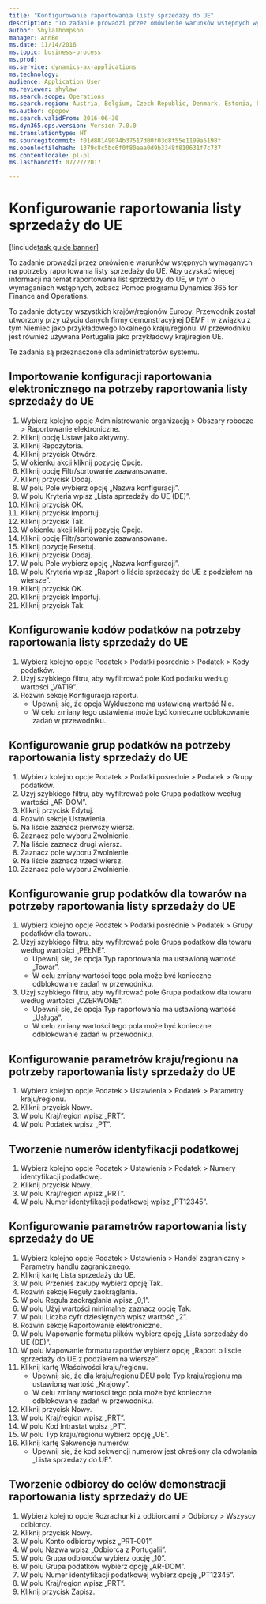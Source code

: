 ```yaml
--- 
title: "Konfigurowanie raportowania listy sprzedaży do UE"
description: "To zadanie prowadzi przez omówienie warunków wstępnych wymaganych na potrzeby raportowania listy sprzedaży do UE."
author: ShylaThompson
manager: AnnBe
ms.date: 11/14/2016
ms.topic: business-process
ms.prod: 
ms.service: dynamics-ax-applications
ms.technology: 
audience: Application User
ms.reviewer: shylaw
ms.search.scope: Operations
ms.search.region: Austria, Belgium, Czech Republic, Denmark, Estonia, Finland, France, Germany, Hungary, Ireland, Italy, Latvia, Lithuania, Netherlands, Poland, Spain, Sweden, United Kingdom
ms.author: epopov
ms.search.validFrom: 2016-06-30
ms.dyn365.ops.version: Version 7.0.0
ms.translationtype: HT
ms.sourcegitcommit: f01d88149074b37517d00f03d8f55e1199a5198f
ms.openlocfilehash: 1379c8c5bc6f0f80eaa0d9b3348f810631f7c737
ms.contentlocale: pl-pl
ms.lasthandoff: 07/27/2017

---
```

# <a name="set-up-eu-sales-list-reporting"></a>Konfigurowanie raportowania listy sprzedaży do UE

[!include[task guide banner](../../includes/task-guide-banner.md)]

To zadanie prowadzi przez omówienie warunków wstępnych wymaganych na potrzeby raportowania listy sprzedaży do UE. Aby uzyskać więcej informacji na temat raportowania list sprzedaży do UE, w tym o wymaganiach wstępnych, zobacz Pomoc programu Dynamics 365 for Finance and Operations.

To zadanie dotyczy wszystkich krajów/regionów Europy. Przewodnik został utworzony przy użyciu danych firmy demonstracyjnej DEMF i w związku z tym Niemiec jako przykładowego lokalnego kraju/regionu. W przewodniku jest również używana Portugalia jako przykładowy kraj/region UE.

Te zadania są przeznaczone dla administratorów systemu.


## <a name="import-electronic-reporting-configurations-for-eu-sales-list-reporting"></a>Importowanie konfiguracji raportowania elektronicznego na potrzeby raportowania listy sprzedaży do UE
1. Wybierz kolejno opcje Administrowanie organizacją > Obszary robocze > Raportowanie elektroniczne.
2. Kliknij opcję Ustaw jako aktywny.
3. Kliknij Repozytoria.
4. Kliknij przycisk Otwórz.
5. W okienku akcji kliknij pozycję Opcje.
6. Kliknij opcję Filtr/sortowanie zaawansowane.
7. Kliknij przycisk Dodaj.
8. W polu Pole wybierz opcję „Nazwa konfiguracji”.
9. W polu Kryteria wpisz „Lista sprzedaży do UE (DE)”.
10. Kliknij przycisk OK.
11. Kliknij przycisk Importuj.
12. Kliknij przycisk Tak.
13. W okienku akcji kliknij pozycję Opcje.
14. Kliknij opcję Filtr/sortowanie zaawansowane.
15. Kliknij pozycję Resetuj.
16. Kliknij przycisk Dodaj.
17. W polu Pole wybierz opcję „Nazwa konfiguracji”.
18. W polu Kryteria wpisz „Raport o liście sprzedaży do UE z podziałem na wiersze”.
19. Kliknij przycisk OK.
20. Kliknij przycisk Importuj.
21. Kliknij przycisk Tak.

## <a name="set-up-sales-tax-codes-for-eu-sales-list-reporting"></a>Konfigurowanie kodów podatków na potrzeby raportowania listy sprzedaży do UE
1. Wybierz kolejno opcje Podatek > Podatki pośrednie > Podatek > Kody podatków.
2. Użyj szybkiego filtru, aby wyfiltrować pole Kod podatku według wartości „VAT19”.
3. Rozwiń sekcję Konfiguracja raportu.
    * Upewnij się, że opcja Wykluczone ma ustawioną wartość Nie.  
    * W celu zmiany tego ustawienia może być konieczne odblokowanie zadań w przewodniku.  

## <a name="set-up-sales-tax-groups-for-eu-sales-list-reporting"></a>Konfigurowanie grup podatków na potrzeby raportowania listy sprzedaży do UE
1. Wybierz kolejno opcje Podatek > Podatki pośrednie > Podatek > Grupy podatków.
2. Użyj szybkiego filtru, aby wyfiltrować pole Grupa podatków według wartości „AR-DOM”.
3. Kliknij przycisk Edytuj.
4. Rozwiń sekcję Ustawienia.
5. Na liście zaznacz pierwszy wiersz.
6. Zaznacz pole wyboru Zwolnienie.
7. Na liście zaznacz drugi wiersz.
8. Zaznacz pole wyboru Zwolnienie.
9. Na liście zaznacz trzeci wiersz.
10. Zaznacz pole wyboru Zwolnienie.

## <a name="set-up-item-sales-tax-groups-for-eu-sales-list-reporting"></a>Konfigurowanie grup podatków dla towarów na potrzeby raportowania listy sprzedaży do UE
1. Wybierz kolejno opcje Podatek > Podatki pośrednie > Podatek > Grupy podatków dla towaru.
2. Użyj szybkiego filtru, aby wyfiltrować pole Grupa podatków dla towaru według wartości „PEŁNE”.
    * Upewnij się, że opcja Typ raportowania ma ustawioną wartość „Towar”.  
    * W celu zmiany wartości tego pola może być konieczne odblokowanie zadań w przewodniku.  
3. Użyj szybkiego filtru, aby wyfiltrować pole Grupa podatków dla towaru według wartości „CZERWONE”.
    * Upewnij się, że opcja Typ raportowania ma ustawioną wartość „Usługa”.  
    * W celu zmiany wartości tego pola może być konieczne odblokowanie zadań w przewodniku.  

## <a name="set-up-countryregion-parameters-for-eu-sales-list-reporting"></a>Konfigurowanie parametrów kraju/regionu na potrzeby raportowania listy sprzedaży do UE
1. Wybierz kolejno opcje Podatek > Ustawienia > Podatek > Parametry kraju/regionu.
2. Kliknij przycisk Nowy.
3. W polu Kraj/region wpisz „PRT”.
4. W polu Podatek wpisz „PT”.

## <a name="create-tax-exempt-numbers"></a>Tworzenie numerów identyfikacji podatkowej
1. Wybierz kolejno opcje Podatek > Ustawienia > Podatek > Numery identyfikacji podatkowej.
2. Kliknij przycisk Nowy.
3. W polu Kraj/region wpisz „PRT”.
4. W polu Numer identyfikacji podatkowej wpisz „PT12345”.

## <a name="set-up-eu-sales-list-reporting-parameters"></a>Konfigurowanie parametrów raportowania listy sprzedaży do UE
1. Wybierz kolejno opcje Podatek > Ustawienia > Handel zagraniczny > Parametry handlu zagranicznego.
2. Kliknij kartę Lista sprzedaży do UE.
3. W polu Przenieś zakupy wybierz opcję Tak.
4. Rozwiń sekcję Reguły zaokrąglania.
5. W polu Reguła zaokrąglania wpisz „0,1”.
6. W polu Użyj wartości minimalnej zaznacz opcję Tak.
7. W polu Liczba cyfr dziesiętnych wpisz wartość „2”.
8. Rozwiń sekcję Raportowanie elektroniczne.
9. W polu Mapowanie formatu plików wybierz opcję „Lista sprzedaży do UE (DE)”.
10. W polu Mapowanie formatu raportów wybierz opcję „Raport o liście sprzedaży do UE z podziałem na wiersze”.
11. Kliknij kartę Właściwości kraju/regionu.
    * Upewnij się, że dla kraju/regionu DEU pole Typ kraju/regionu ma ustawioną wartość „Krajowy”.  
    * W celu zmiany wartości tego pola może być konieczne odblokowanie zadań w przewodniku.  
12. Kliknij przycisk Nowy.
13. W polu Kraj/region wpisz „PRT”.
14. W polu Kod Intrastat wpisz „PT”.
15. W polu Typ kraju/regionu wybierz opcję „UE”.
16. Kliknij kartę Sekwencje numerów.
    * Upewnij się, że kod sekwencji numerów jest określony dla odwołania „Lista sprzedaży do UE”.  

## <a name="create-a-customer-for-eu-sales-list-reporting-demo-purposes"></a>Tworzenie odbiorcy do celów demonstracji raportowania listy sprzedaży do UE
1. Wybierz kolejno opcje Rozrachunki z odbiorcami > Odbiorcy > Wszyscy odbiorcy.
2. Kliknij przycisk Nowy.
3. W polu Konto odbiorcy wpisz „PRT-001”.
4. W polu Nazwa wpisz „Odbiorca z Portugalii”.
5. W polu Grupa odbiorców wybierz opcję „10”.
6. W polu Grupa podatków wybierz opcję „AR-DOM”.
7. W polu Numer identyfikacji podatkowej wybierz opcję „PT12345”.
8. W polu Kraj/region wpisz „PRT”.
9. Kliknij przycisk Zapisz.


